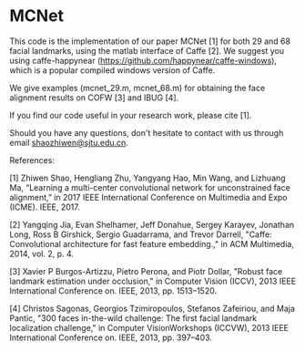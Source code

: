 # MCNet
This code is the implementation of our paper MCNet [1] for both 29 and 68 facial landmarks, using the matlab interface of Caffe [2]. We suggest you using caffe-happynear (https://github.com/happynear/caffe-windows), which is a popular compiled windows version of Caffe.

We give examples (mcnet_29.m, mcnet_68.m) for obtaining the face alignment results on COFW [3] and IBUG [4].

If you find our code useful in your research work, please cite [1].

Should you have any questions, don't hesitate to contact with us through email shaozhiwen@sjtu.edu.cn.

References:

[1] Zhiwen Shao, Hengliang Zhu, Yangyang  Hao, Min  Wang, and Lizhuang Ma, “Learning a multi-center convolutional network for unconstrained face alignment,” in 2017 IEEE International Conference on Multimedia and Expo (ICME). IEEE, 2017.

[2] Yangqing Jia, Evan Shelhamer, Jeff Donahue, Sergey Karayev, Jonathan Long, Ross B Girshick, Sergio Guadarrama, and Trevor Darrell, "Caffe: Convolutional architecture for fast feature embedding.," in ACM Multimedia, 2014, vol. 2, p. 4.

[3] Xavier P Burgos-Artizzu, Pietro Perona, and Piotr Dollar, "Robust face landmark estimation under occlusion," in Computer Vision (ICCV), 2013 IEEE International Conference on. IEEE, 2013, pp. 1513–1520.

[4] Christos Sagonas, Georgios Tzimiropoulos, Stefanos Zafeiriou, and Maja Pantic, "300 faces in-the-wild challenge: The first facial landmark localization challenge," in Computer VisionWorkshops (ICCVW), 2013 IEEE International Conference on. IEEE, 2013, pp. 397–403.

